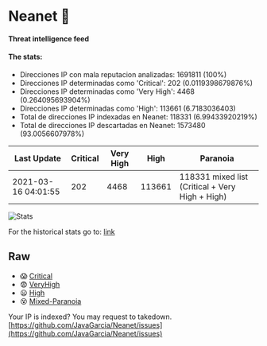 # Neanet :hocho:
#### Threat intelligence feed
#### The stats:

- Direcciones IP con mala reputacion analizadas: 1691811 (100%)
- Direcciones IP determinadas como 'Critical':  202 (0.0119398679876%)
- Direcciones IP determinadas como 'Very High':  4468 (0.264095693904%)
- Direcciones IP determinadas como 'High':  113661 (6.7183036403)
- Total de direcciones IP indexadas en Neanet:  118331 (6.99433920219%)
- Total de direcciones IP descartadas en Neanet:  1573480 (93.0056607978%)

| Last Update | Critical | Very High | High | Paranoia |
| --- | --- | --- | --- | --- |
| 2021-03-16 04:01:55 | 202 | 4468 | 113661 | 118331 mixed list (Critical + Very High + High)|

![Stats](https://docs.google.com/spreadsheets/d/e/2PACX-1vSnaNMIXVabIpDJjufMlzH7poXnshF3mgd8Is1g9ytUEzVsP5my4Trn8f-xkoLLQ38xpL3HtmUexLo6/pubchart?oid=501124687&format=image)

For the historical stats go to: [link](/stats.csv)
## Raw
- :scream: [Critical](https://raw.githubusercontent.com/JavaGarcia/Neanet/master/blacklists/neanet_critical.txt)
- :fearful: [VeryHigh](https://raw.githubusercontent.com/JavaGarcia/Neanet/master/blacklists/neanet_veryHigh.txtt)
- :frowning: [High](https://raw.githubusercontent.com/JavaGarcia/Neanet/master/blacklists/neanet_high.txt)
- :dizzy_face: [Mixed-Paranoia](https://raw.githubusercontent.com/JavaGarcia/Neanet/master/blacklists/neanet_all.txt)


Your IP is indexed? You may request to takedown. [https://github.com/JavaGarcia/Neanet/issues](https://github.com/JavaGarcia/Neanet/issues)

































































































































































































































































































































































































































































































































































































































































































































































































































































































































































































































































































































































































































































































































































































































































































































































































































































































































































































































































































































































































































































































































































































































































































































































































































































































































































































































































































































































































































































































































































































































































































































































































































































































































































































































































































































































































































































































































































































































































































































































































































































































































































































































































































































































































































































































































































































































































































































































































































































































































































































































































































